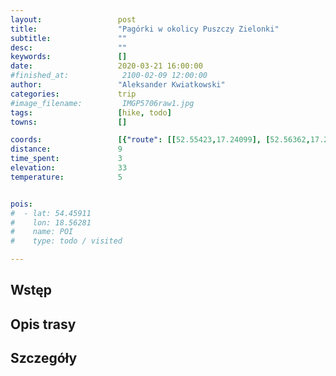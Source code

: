 ```yaml
---
layout:                 post
title:                  "Pagórki w okolicy Puszczy Zielonki"
subtitle:               ""
desc:                   ""
keywords:               []
date:                   2020-03-21 16:00:00
#finished_at:            2100-02-09 12:00:00
author:                 "Aleksander Kwiatkowski"
categories:             trip
#image_filename:         IMGP5706raw1.jpg
tags:                   [hike, todo]
towns:                  []

coords:                 [{"route": [[52.55423,17.24099], [52.56362,17.22648], [52.56654,17.24588], [52.55908,17.25901], [52.55402,17.24081]], "type": "hike"}]
distance:               9
time_spent:             3
elevation:              33
temperature:            5


pois:
#  - lat: 54.45911
#    lon: 18.56281
#    name: POI
#    type: todo / visited

---
```



## Wstęp

## Opis trasy

## Szczegóły
